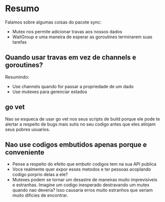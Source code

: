 # Resumo

Falamos sobre algumas coisas do pacote sync:

- Mutex nos permite adicionar travas aos nossos dados
- WaitGroup e uma maneira de esperar as goroutines terminarem suas tarefas

## Quando usar travas em vez de channels e goroutines?

Resumindo:

- Use channels quando for passar a propriedade de um dado
- Use mutexes para gerenciar estados

## go vet

Nao se esqueca de usar go vet nos seus scripts de build porque ele pode te alertar a respeito de bugs mais sutis no seu codigo antes que eles atinjam seus pobres usuarios.

## Nao use codigos embutidos apenas porque e conveniente

- Pense a respeito do efeito que embutir codigos tem na sua API publica
- Voce realmente quer expor esses metodos e ter pessoas acoplando codigo porprio delas a ele?
- Mutexes podem se tornar um desastre de maneiras muito imprevisiveis e estranhas. Imagine um codigo inesperado destravando um mutex quando nao deveria? Isso causaria erros muito estranhos que seriam muito dificies de encontrar.
